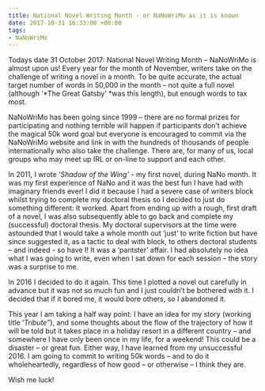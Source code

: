 ```yaml
---
title: National Novel Writing Month - or NaNoWriMo as it is known
date: 2017-10-31 16:33:00 +00:00
tags:
- NaNoWriMo
---
```


Todays date 31 October 2017: National Novel Writing Month – NaNoWriMo is almost upon us! Every year for the month of November, writers take on the challenge of writing a novel in a month. To be quite accurate, the actual target number of words in 50,000 in the month – not quite a full novel (although ‘*The Great Gatsby’ *was this length), but enough words to tax most.

NaNoWriMo has been going since 1999 – there are no formal prizes for participating and nothing terrible will happen if participants don’t achieve the magical 50k word goal but everyone is encouraged to commit via the NaNoWriMo website and link in with the hundreds of thousands of people internationally who also take the challenge. There are, for many of us, local groups who may meet up IRL or on-line to support and each other.

In 2011, I wrote ‘*Shadow of the Wing’* - my first novel, during NaNo month. It was my first experience of NaNo and it was the best fun I have had with imaginary friends ever! I did it because I had a severe case of writers block whilst trying to complete my doctoral thesis so I decided to just do something different: It worked. Apart from ending up with a rough, first draft of a novel, I was also subsequently able to go back and complete my (successful) doctoral thesis. My doctoral supervisors at the time were astounded that I would take a whole month out ‘just’ to write fiction but have since suggested it, as a tactic to deal with block, to others doctoral students – and indeed - so have I! It was a ‘pantster’ affair. I had absolutely no idea what I was going to write, even when I sat down for each session – the story was a surprise to me.

In 2016 I decided to do it again. This time I plotted a novel out carefully in advance but it was not so much fun and I just couldn’t be bothered with it. I decided that if it bored me, it would bore others, so I abandoned it.

This year I am taking a half way point: I have an idea for my story (working title ‘*Tribute”*), and some thoughts about the flow of the trajectory of how it will be told but it takes place in a holiday resort in a different country – and somewhere I have only been once in my life, for a weekend! This could be a disaster – or great fun. Either way, I have learned from my unsuccessful 2016. I am going to commit to writing 50k words – and to do it wholeheartedly, regardless of how good – or otherwise – I think they are.

Wish me luck!